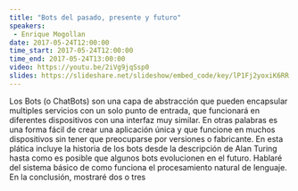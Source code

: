 ```yaml
---
title: "Bots del pasado, presente y futuro"
speakers:
 - Enrique Mogollan
date: 2017-05-24T12:00:00
time_start: 2017-05-24T12:00:00
time_end: 2017-05-24T13:00:00
video: https://youtu.be/2iVg9jqSsp0
slides: https://slideshare.net/slideshow/embed_code/key/lP1Fj2yoxiK6RR
---
```


Los Bots (o ChatBots) son una capa de abstracción que pueden encapsular multiples servicios con un solo punto de entrada, que funcionará en diferentes dispositivos con una interfaz muy similar.
En otras palabras es una forma fácil de crear una aplicación única y que funcione en muchos dispositivos sin tener que preocuparse por versiones o fabricante.
En esta plática incluye la historia de los bots desde la descripción de Alan Turing hasta como es posible que algunos bots evolucionen en el futuro. Hablaré del sistema básico de como funciona el procesamiento natural de lenguaje.
En la conclusión, mostraré dos o tres
